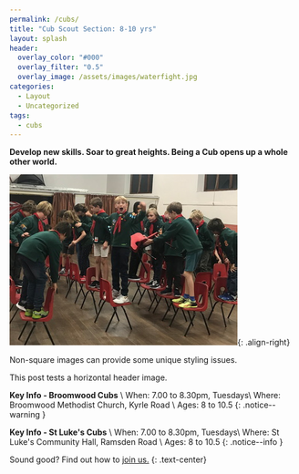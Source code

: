 ```yaml
---
permalink: /cubs/
title: "Cub Scout Section: 8-10 yrs"
layout: splash
header:
  overlay_color: "#000"
  overlay_filter: "0.5"
  overlay_image: /assets/images/waterfight.jpg
categories:
  - Layout
  - Uncategorized
tags:
  - cubs
---
```


**Develop new skills. Soar to great heights. Being a Cub opens up a whole other world.**

![Cubs playing a game involving chairs](/assets/images/chairs_400x300.jpg){: .align-right} 

Non-square images can provide some unique styling issues.

This post tests a horizontal header image.

**Key Info - Broomwood Cubs** \\
When: 7.00 to 8.30pm, Tuesdays\\
Where: Broomwood Methodist Church, Kyrle Road \\
Ages: 8 to 10.5
{: .notice--warning }

**Key Info - St Luke's Cubs** \\
When: 7.00 to 8.30pm, Tuesdays\\
Where: St Luke's Community Hall, Ramsden Road \\
Ages: 8 to 10.5
{: .notice--info }

Sound good? Find out how to <a href="../join" class="btn btn--success">join us.</a>
{: .text-center}